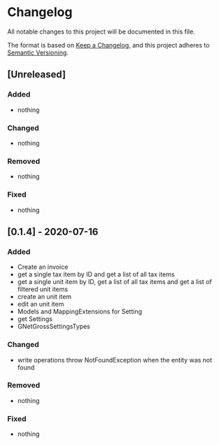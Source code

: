 # Changelog
All notable changes to this project will be documented in this file.

The format is based on [Keep a Changelog](https://keepachangelog.com/en/1.0.0/),
and this project adheres to [Semantic Versioning](https://semver.org/spec/v2.0.0.html).

## [Unreleased]
### Added
- nothing

### Changed
- nothing

### Removed
- nothing

### Fixed
- nothing


## [0.1.4] - 2020-07-16
### Added
- Create an invoice
- get a single tax item by ID and get a list of all tax items
- get a single unit item by ID, get a list of all tax items and get a list of filtered unit items
- create an unit item
- edit an unit item
- Models and MappingExtensions for Setting
- get Settings
- GNetGrossSettingsTypes

### Changed
- write operations throw NotFoundException when the entity was not found 

### Removed
- nothing

### Fixed
- nothing
